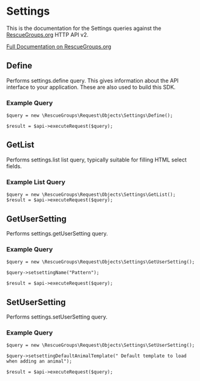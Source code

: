 # Settings

This is the documentation for the Settings queries against the [RescueGroups.org](https://www.rescuegroups.org/) HTTP API v2.

[Full Documentation on RescueGroups.org](https://userguide.rescuegroups.org/display/APIDG/Object+definitions#Objectdefinitions-settings)

## Define
Performs settings.define query. This gives information about the API interface to your application. These are also used to build this SDK.

### Example Query

    $query = new \RescueGroups\Request\Objects\Settings\Define();

    $result = $api->executeRequest($query);
## GetList
Performs settings.list list query, typically suitable for filling HTML select fields.

### Example List Query

    $query = new \RescueGroups\Request\Objects\Settings\GetList();
    $result = $api->executeRequest($query);
## GetUserSetting
Performs settings.getUserSetting query.

### Example Query

    $query = new \RescueGroups\Request\Objects\Settings\GetUserSetting();

    $query->setsettingName("Pattern");

    $result = $api->executeRequest($query);

## SetUserSetting
Performs settings.setUserSetting query.

### Example Query

    $query = new \RescueGroups\Request\Objects\Settings\SetUserSetting();

    $query->setsettingDefaultAnimalTemplate(" Default template to load when adding an animal");

    $result = $api->executeRequest($query);


